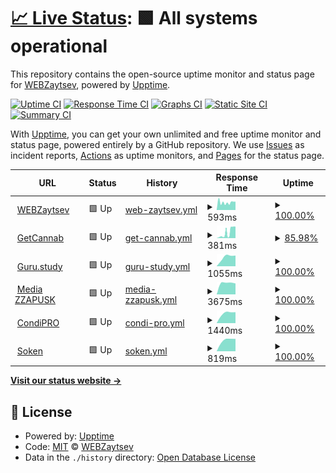 # [📈 Live Status](https://up.webzaytsev.ru): <!--live status--> **🟩 All systems operational**

This repository contains the open-source uptime monitor and status page for [WEBZaytsev](https://webzaytsev.ru/), powered by [Upptime](https://github.com/upptime/upptime).

[![Uptime CI](https://github.com/WEBzaytsev/upzaytsev/workflows/Uptime%20CI/badge.svg)](https://github.com/WEBzaytsev/upzaytsev/actions?query=workflow%3A%22Uptime+CI%22)
[![Response Time CI](https://github.com/WEBzaytsev/upzaytsev/workflows/Response%20Time%20CI/badge.svg)](https://github.com/WEBzaytsev/upzaytsev/actions?query=workflow%3A%22Response+Time+CI%22)
[![Graphs CI](https://github.com/WEBzaytsev/upzaytsev/workflows/Graphs%20CI/badge.svg)](https://github.com/WEBzaytsev/upzaytsev/actions?query=workflow%3A%22Graphs+CI%22)
[![Static Site CI](https://github.com/WEBzaytsev/upzaytsev/workflows/Static%20Site%20CI/badge.svg)](https://github.com/WEBzaytsev/upzaytsev/actions?query=workflow%3A%22Static+Site+CI%22)
[![Summary CI](https://github.com/WEBzaytsev/upzaytsev/workflows/Summary%20CI/badge.svg)](https://github.com/WEBzaytsev/upzaytsev/actions?query=workflow%3A%22Summary+CI%22)

With [Upptime](https://upptime.js.org), you can get your own unlimited and free uptime monitor and status page, powered entirely by a GitHub repository. We use [Issues](https://github.com/WEBzaytsev/upzaytsev/issues) as incident reports, [Actions](https://github.com/WEBzaytsev/upzaytsev/actions) as uptime monitors, and [Pages](https://up.webzaytsev.ru) for the status page.

<!--start: status pages-->
<!-- This summary is generated by Upptime (https://github.com/upptime/upptime) -->
<!-- Do not edit this manually, your changes will be overwritten -->
<!-- prettier-ignore -->
| URL | Status | History | Response Time | Uptime |
| --- | ------ | ------- | ------------- | ------ |
| <img alt="" src="https://favicons.githubusercontent.com/webzaytsev.ru" height="13"> [WEBZaytsev](https://webzaytsev.ru) | 🟩 Up | [web-zaytsev.yml](https://github.com/WEBzaytsev/upzaytsev/commits/HEAD/history/web-zaytsev.yml) | <details><summary><img alt="Response time graph" src="./graphs/web-zaytsev/response-time-week.png" height="20"> 593ms</summary><br><a href="https://up.webzaytsev.ru/history/web-zaytsev"><img alt="Response time 593" src="https://img.shields.io/endpoint?url=https%3A%2F%2Fraw.githubusercontent.com%2FWEBzaytsev%2Fupzaytsev%2FHEAD%2Fapi%2Fweb-zaytsev%2Fresponse-time.json"></a><br><a href="https://up.webzaytsev.ru/history/web-zaytsev"><img alt="24-hour response time 654" src="https://img.shields.io/endpoint?url=https%3A%2F%2Fraw.githubusercontent.com%2FWEBzaytsev%2Fupzaytsev%2FHEAD%2Fapi%2Fweb-zaytsev%2Fresponse-time-day.json"></a><br><a href="https://up.webzaytsev.ru/history/web-zaytsev"><img alt="7-day response time 593" src="https://img.shields.io/endpoint?url=https%3A%2F%2Fraw.githubusercontent.com%2FWEBzaytsev%2Fupzaytsev%2FHEAD%2Fapi%2Fweb-zaytsev%2Fresponse-time-week.json"></a><br><a href="https://up.webzaytsev.ru/history/web-zaytsev"><img alt="30-day response time 593" src="https://img.shields.io/endpoint?url=https%3A%2F%2Fraw.githubusercontent.com%2FWEBzaytsev%2Fupzaytsev%2FHEAD%2Fapi%2Fweb-zaytsev%2Fresponse-time-month.json"></a><br><a href="https://up.webzaytsev.ru/history/web-zaytsev"><img alt="1-year response time 593" src="https://img.shields.io/endpoint?url=https%3A%2F%2Fraw.githubusercontent.com%2FWEBzaytsev%2Fupzaytsev%2FHEAD%2Fapi%2Fweb-zaytsev%2Fresponse-time-year.json"></a></details> | <details><summary><a href="https://up.webzaytsev.ru/history/web-zaytsev">100.00%</a></summary><a href="https://up.webzaytsev.ru/history/web-zaytsev"><img alt="All-time uptime 100.00%" src="https://img.shields.io/endpoint?url=https%3A%2F%2Fraw.githubusercontent.com%2FWEBzaytsev%2Fupzaytsev%2FHEAD%2Fapi%2Fweb-zaytsev%2Fuptime.json"></a><br><a href="https://up.webzaytsev.ru/history/web-zaytsev"><img alt="24-hour uptime 100.00%" src="https://img.shields.io/endpoint?url=https%3A%2F%2Fraw.githubusercontent.com%2FWEBzaytsev%2Fupzaytsev%2FHEAD%2Fapi%2Fweb-zaytsev%2Fuptime-day.json"></a><br><a href="https://up.webzaytsev.ru/history/web-zaytsev"><img alt="7-day uptime 100.00%" src="https://img.shields.io/endpoint?url=https%3A%2F%2Fraw.githubusercontent.com%2FWEBzaytsev%2Fupzaytsev%2FHEAD%2Fapi%2Fweb-zaytsev%2Fuptime-week.json"></a><br><a href="https://up.webzaytsev.ru/history/web-zaytsev"><img alt="30-day uptime 100.00%" src="https://img.shields.io/endpoint?url=https%3A%2F%2Fraw.githubusercontent.com%2FWEBzaytsev%2Fupzaytsev%2FHEAD%2Fapi%2Fweb-zaytsev%2Fuptime-month.json"></a><br><a href="https://up.webzaytsev.ru/history/web-zaytsev"><img alt="1-year uptime 100.00%" src="https://img.shields.io/endpoint?url=https%3A%2F%2Fraw.githubusercontent.com%2FWEBzaytsev%2Fupzaytsev%2FHEAD%2Fapi%2Fweb-zaytsev%2Fuptime-year.json"></a></details>
| <img alt="" src="https://favicons.githubusercontent.com/getcannab.com" height="13"> [GetCannab](https://getcannab.com) | 🟩 Up | [get-cannab.yml](https://github.com/WEBzaytsev/upzaytsev/commits/HEAD/history/get-cannab.yml) | <details><summary><img alt="Response time graph" src="./graphs/get-cannab/response-time-week.png" height="20"> 381ms</summary><br><a href="https://up.webzaytsev.ru/history/get-cannab"><img alt="Response time 381" src="https://img.shields.io/endpoint?url=https%3A%2F%2Fraw.githubusercontent.com%2FWEBzaytsev%2Fupzaytsev%2FHEAD%2Fapi%2Fget-cannab%2Fresponse-time.json"></a><br><a href="https://up.webzaytsev.ru/history/get-cannab"><img alt="24-hour response time 820" src="https://img.shields.io/endpoint?url=https%3A%2F%2Fraw.githubusercontent.com%2FWEBzaytsev%2Fupzaytsev%2FHEAD%2Fapi%2Fget-cannab%2Fresponse-time-day.json"></a><br><a href="https://up.webzaytsev.ru/history/get-cannab"><img alt="7-day response time 381" src="https://img.shields.io/endpoint?url=https%3A%2F%2Fraw.githubusercontent.com%2FWEBzaytsev%2Fupzaytsev%2FHEAD%2Fapi%2Fget-cannab%2Fresponse-time-week.json"></a><br><a href="https://up.webzaytsev.ru/history/get-cannab"><img alt="30-day response time 381" src="https://img.shields.io/endpoint?url=https%3A%2F%2Fraw.githubusercontent.com%2FWEBzaytsev%2Fupzaytsev%2FHEAD%2Fapi%2Fget-cannab%2Fresponse-time-month.json"></a><br><a href="https://up.webzaytsev.ru/history/get-cannab"><img alt="1-year response time 381" src="https://img.shields.io/endpoint?url=https%3A%2F%2Fraw.githubusercontent.com%2FWEBzaytsev%2Fupzaytsev%2FHEAD%2Fapi%2Fget-cannab%2Fresponse-time-year.json"></a></details> | <details><summary><a href="https://up.webzaytsev.ru/history/get-cannab">85.98%</a></summary><a href="https://up.webzaytsev.ru/history/get-cannab"><img alt="All-time uptime 85.98%" src="https://img.shields.io/endpoint?url=https%3A%2F%2Fraw.githubusercontent.com%2FWEBzaytsev%2Fupzaytsev%2FHEAD%2Fapi%2Fget-cannab%2Fuptime.json"></a><br><a href="https://up.webzaytsev.ru/history/get-cannab"><img alt="24-hour uptime 100.00%" src="https://img.shields.io/endpoint?url=https%3A%2F%2Fraw.githubusercontent.com%2FWEBzaytsev%2Fupzaytsev%2FHEAD%2Fapi%2Fget-cannab%2Fuptime-day.json"></a><br><a href="https://up.webzaytsev.ru/history/get-cannab"><img alt="7-day uptime 85.98%" src="https://img.shields.io/endpoint?url=https%3A%2F%2Fraw.githubusercontent.com%2FWEBzaytsev%2Fupzaytsev%2FHEAD%2Fapi%2Fget-cannab%2Fuptime-week.json"></a><br><a href="https://up.webzaytsev.ru/history/get-cannab"><img alt="30-day uptime 85.98%" src="https://img.shields.io/endpoint?url=https%3A%2F%2Fraw.githubusercontent.com%2FWEBzaytsev%2Fupzaytsev%2FHEAD%2Fapi%2Fget-cannab%2Fuptime-month.json"></a><br><a href="https://up.webzaytsev.ru/history/get-cannab"><img alt="1-year uptime 85.98%" src="https://img.shields.io/endpoint?url=https%3A%2F%2Fraw.githubusercontent.com%2FWEBzaytsev%2Fupzaytsev%2FHEAD%2Fapi%2Fget-cannab%2Fuptime-year.json"></a></details>
| <img alt="" src="https://favicons.githubusercontent.com/guru.study" height="13"> [Guru.study](https://guru.study) | 🟩 Up | [guru-study.yml](https://github.com/WEBzaytsev/upzaytsev/commits/HEAD/history/guru-study.yml) | <details><summary><img alt="Response time graph" src="./graphs/guru-study/response-time-week.png" height="20"> 1055ms</summary><br><a href="https://up.webzaytsev.ru/history/guru-study"><img alt="Response time 1055" src="https://img.shields.io/endpoint?url=https%3A%2F%2Fraw.githubusercontent.com%2FWEBzaytsev%2Fupzaytsev%2FHEAD%2Fapi%2Fguru-study%2Fresponse-time.json"></a><br><a href="https://up.webzaytsev.ru/history/guru-study"><img alt="24-hour response time 1174" src="https://img.shields.io/endpoint?url=https%3A%2F%2Fraw.githubusercontent.com%2FWEBzaytsev%2Fupzaytsev%2FHEAD%2Fapi%2Fguru-study%2Fresponse-time-day.json"></a><br><a href="https://up.webzaytsev.ru/history/guru-study"><img alt="7-day response time 1055" src="https://img.shields.io/endpoint?url=https%3A%2F%2Fraw.githubusercontent.com%2FWEBzaytsev%2Fupzaytsev%2FHEAD%2Fapi%2Fguru-study%2Fresponse-time-week.json"></a><br><a href="https://up.webzaytsev.ru/history/guru-study"><img alt="30-day response time 1055" src="https://img.shields.io/endpoint?url=https%3A%2F%2Fraw.githubusercontent.com%2FWEBzaytsev%2Fupzaytsev%2FHEAD%2Fapi%2Fguru-study%2Fresponse-time-month.json"></a><br><a href="https://up.webzaytsev.ru/history/guru-study"><img alt="1-year response time 1055" src="https://img.shields.io/endpoint?url=https%3A%2F%2Fraw.githubusercontent.com%2FWEBzaytsev%2Fupzaytsev%2FHEAD%2Fapi%2Fguru-study%2Fresponse-time-year.json"></a></details> | <details><summary><a href="https://up.webzaytsev.ru/history/guru-study">100.00%</a></summary><a href="https://up.webzaytsev.ru/history/guru-study"><img alt="All-time uptime 100.00%" src="https://img.shields.io/endpoint?url=https%3A%2F%2Fraw.githubusercontent.com%2FWEBzaytsev%2Fupzaytsev%2FHEAD%2Fapi%2Fguru-study%2Fuptime.json"></a><br><a href="https://up.webzaytsev.ru/history/guru-study"><img alt="24-hour uptime 100.00%" src="https://img.shields.io/endpoint?url=https%3A%2F%2Fraw.githubusercontent.com%2FWEBzaytsev%2Fupzaytsev%2FHEAD%2Fapi%2Fguru-study%2Fuptime-day.json"></a><br><a href="https://up.webzaytsev.ru/history/guru-study"><img alt="7-day uptime 100.00%" src="https://img.shields.io/endpoint?url=https%3A%2F%2Fraw.githubusercontent.com%2FWEBzaytsev%2Fupzaytsev%2FHEAD%2Fapi%2Fguru-study%2Fuptime-week.json"></a><br><a href="https://up.webzaytsev.ru/history/guru-study"><img alt="30-day uptime 100.00%" src="https://img.shields.io/endpoint?url=https%3A%2F%2Fraw.githubusercontent.com%2FWEBzaytsev%2Fupzaytsev%2FHEAD%2Fapi%2Fguru-study%2Fuptime-month.json"></a><br><a href="https://up.webzaytsev.ru/history/guru-study"><img alt="1-year uptime 100.00%" src="https://img.shields.io/endpoint?url=https%3A%2F%2Fraw.githubusercontent.com%2FWEBzaytsev%2Fupzaytsev%2FHEAD%2Fapi%2Fguru-study%2Fuptime-year.json"></a></details>
| <img alt="" src="https://favicons.githubusercontent.com/media.zzapusk.com" height="13"> [Media ZZAPUSK](https://media.zzapusk.com) | 🟩 Up | [media-zzapusk.yml](https://github.com/WEBzaytsev/upzaytsev/commits/HEAD/history/media-zzapusk.yml) | <details><summary><img alt="Response time graph" src="./graphs/media-zzapusk/response-time-week.png" height="20"> 3675ms</summary><br><a href="https://up.webzaytsev.ru/history/media-zzapusk"><img alt="Response time 3675" src="https://img.shields.io/endpoint?url=https%3A%2F%2Fraw.githubusercontent.com%2FWEBzaytsev%2Fupzaytsev%2FHEAD%2Fapi%2Fmedia-zzapusk%2Fresponse-time.json"></a><br><a href="https://up.webzaytsev.ru/history/media-zzapusk"><img alt="24-hour response time 3445" src="https://img.shields.io/endpoint?url=https%3A%2F%2Fraw.githubusercontent.com%2FWEBzaytsev%2Fupzaytsev%2FHEAD%2Fapi%2Fmedia-zzapusk%2Fresponse-time-day.json"></a><br><a href="https://up.webzaytsev.ru/history/media-zzapusk"><img alt="7-day response time 3675" src="https://img.shields.io/endpoint?url=https%3A%2F%2Fraw.githubusercontent.com%2FWEBzaytsev%2Fupzaytsev%2FHEAD%2Fapi%2Fmedia-zzapusk%2Fresponse-time-week.json"></a><br><a href="https://up.webzaytsev.ru/history/media-zzapusk"><img alt="30-day response time 3675" src="https://img.shields.io/endpoint?url=https%3A%2F%2Fraw.githubusercontent.com%2FWEBzaytsev%2Fupzaytsev%2FHEAD%2Fapi%2Fmedia-zzapusk%2Fresponse-time-month.json"></a><br><a href="https://up.webzaytsev.ru/history/media-zzapusk"><img alt="1-year response time 3675" src="https://img.shields.io/endpoint?url=https%3A%2F%2Fraw.githubusercontent.com%2FWEBzaytsev%2Fupzaytsev%2FHEAD%2Fapi%2Fmedia-zzapusk%2Fresponse-time-year.json"></a></details> | <details><summary><a href="https://up.webzaytsev.ru/history/media-zzapusk">100.00%</a></summary><a href="https://up.webzaytsev.ru/history/media-zzapusk"><img alt="All-time uptime 100.00%" src="https://img.shields.io/endpoint?url=https%3A%2F%2Fraw.githubusercontent.com%2FWEBzaytsev%2Fupzaytsev%2FHEAD%2Fapi%2Fmedia-zzapusk%2Fuptime.json"></a><br><a href="https://up.webzaytsev.ru/history/media-zzapusk"><img alt="24-hour uptime 100.00%" src="https://img.shields.io/endpoint?url=https%3A%2F%2Fraw.githubusercontent.com%2FWEBzaytsev%2Fupzaytsev%2FHEAD%2Fapi%2Fmedia-zzapusk%2Fuptime-day.json"></a><br><a href="https://up.webzaytsev.ru/history/media-zzapusk"><img alt="7-day uptime 100.00%" src="https://img.shields.io/endpoint?url=https%3A%2F%2Fraw.githubusercontent.com%2FWEBzaytsev%2Fupzaytsev%2FHEAD%2Fapi%2Fmedia-zzapusk%2Fuptime-week.json"></a><br><a href="https://up.webzaytsev.ru/history/media-zzapusk"><img alt="30-day uptime 100.00%" src="https://img.shields.io/endpoint?url=https%3A%2F%2Fraw.githubusercontent.com%2FWEBzaytsev%2Fupzaytsev%2FHEAD%2Fapi%2Fmedia-zzapusk%2Fuptime-month.json"></a><br><a href="https://up.webzaytsev.ru/history/media-zzapusk"><img alt="1-year uptime 100.00%" src="https://img.shields.io/endpoint?url=https%3A%2F%2Fraw.githubusercontent.com%2FWEBzaytsev%2Fupzaytsev%2FHEAD%2Fapi%2Fmedia-zzapusk%2Fuptime-year.json"></a></details>
| <img alt="" src="https://favicons.githubusercontent.com/bestsurprise.ru" height="13"> [CondiPRO](https://bestsurprise.ru) | 🟩 Up | [condi-pro.yml](https://github.com/WEBzaytsev/upzaytsev/commits/HEAD/history/condi-pro.yml) | <details><summary><img alt="Response time graph" src="./graphs/condi-pro/response-time-week.png" height="20"> 1440ms</summary><br><a href="https://up.webzaytsev.ru/history/condi-pro"><img alt="Response time 1440" src="https://img.shields.io/endpoint?url=https%3A%2F%2Fraw.githubusercontent.com%2FWEBzaytsev%2Fupzaytsev%2FHEAD%2Fapi%2Fcondi-pro%2Fresponse-time.json"></a><br><a href="https://up.webzaytsev.ru/history/condi-pro"><img alt="24-hour response time 1548" src="https://img.shields.io/endpoint?url=https%3A%2F%2Fraw.githubusercontent.com%2FWEBzaytsev%2Fupzaytsev%2FHEAD%2Fapi%2Fcondi-pro%2Fresponse-time-day.json"></a><br><a href="https://up.webzaytsev.ru/history/condi-pro"><img alt="7-day response time 1440" src="https://img.shields.io/endpoint?url=https%3A%2F%2Fraw.githubusercontent.com%2FWEBzaytsev%2Fupzaytsev%2FHEAD%2Fapi%2Fcondi-pro%2Fresponse-time-week.json"></a><br><a href="https://up.webzaytsev.ru/history/condi-pro"><img alt="30-day response time 1440" src="https://img.shields.io/endpoint?url=https%3A%2F%2Fraw.githubusercontent.com%2FWEBzaytsev%2Fupzaytsev%2FHEAD%2Fapi%2Fcondi-pro%2Fresponse-time-month.json"></a><br><a href="https://up.webzaytsev.ru/history/condi-pro"><img alt="1-year response time 1440" src="https://img.shields.io/endpoint?url=https%3A%2F%2Fraw.githubusercontent.com%2FWEBzaytsev%2Fupzaytsev%2FHEAD%2Fapi%2Fcondi-pro%2Fresponse-time-year.json"></a></details> | <details><summary><a href="https://up.webzaytsev.ru/history/condi-pro">100.00%</a></summary><a href="https://up.webzaytsev.ru/history/condi-pro"><img alt="All-time uptime 100.00%" src="https://img.shields.io/endpoint?url=https%3A%2F%2Fraw.githubusercontent.com%2FWEBzaytsev%2Fupzaytsev%2FHEAD%2Fapi%2Fcondi-pro%2Fuptime.json"></a><br><a href="https://up.webzaytsev.ru/history/condi-pro"><img alt="24-hour uptime 100.00%" src="https://img.shields.io/endpoint?url=https%3A%2F%2Fraw.githubusercontent.com%2FWEBzaytsev%2Fupzaytsev%2FHEAD%2Fapi%2Fcondi-pro%2Fuptime-day.json"></a><br><a href="https://up.webzaytsev.ru/history/condi-pro"><img alt="7-day uptime 100.00%" src="https://img.shields.io/endpoint?url=https%3A%2F%2Fraw.githubusercontent.com%2FWEBzaytsev%2Fupzaytsev%2FHEAD%2Fapi%2Fcondi-pro%2Fuptime-week.json"></a><br><a href="https://up.webzaytsev.ru/history/condi-pro"><img alt="30-day uptime 100.00%" src="https://img.shields.io/endpoint?url=https%3A%2F%2Fraw.githubusercontent.com%2FWEBzaytsev%2Fupzaytsev%2FHEAD%2Fapi%2Fcondi-pro%2Fuptime-month.json"></a><br><a href="https://up.webzaytsev.ru/history/condi-pro"><img alt="1-year uptime 100.00%" src="https://img.shields.io/endpoint?url=https%3A%2F%2Fraw.githubusercontent.com%2FWEBzaytsev%2Fupzaytsev%2FHEAD%2Fapi%2Fcondi-pro%2Fuptime-year.json"></a></details>
| <img alt="" src="https://favicons.githubusercontent.com/soken.io" height="13"> [Soken](https://soken.io) | 🟩 Up | [soken.yml](https://github.com/WEBzaytsev/upzaytsev/commits/HEAD/history/soken.yml) | <details><summary><img alt="Response time graph" src="./graphs/soken/response-time-week.png" height="20"> 819ms</summary><br><a href="https://up.webzaytsev.ru/history/soken"><img alt="Response time 819" src="https://img.shields.io/endpoint?url=https%3A%2F%2Fraw.githubusercontent.com%2FWEBzaytsev%2Fupzaytsev%2FHEAD%2Fapi%2Fsoken%2Fresponse-time.json"></a><br><a href="https://up.webzaytsev.ru/history/soken"><img alt="24-hour response time 883" src="https://img.shields.io/endpoint?url=https%3A%2F%2Fraw.githubusercontent.com%2FWEBzaytsev%2Fupzaytsev%2FHEAD%2Fapi%2Fsoken%2Fresponse-time-day.json"></a><br><a href="https://up.webzaytsev.ru/history/soken"><img alt="7-day response time 819" src="https://img.shields.io/endpoint?url=https%3A%2F%2Fraw.githubusercontent.com%2FWEBzaytsev%2Fupzaytsev%2FHEAD%2Fapi%2Fsoken%2Fresponse-time-week.json"></a><br><a href="https://up.webzaytsev.ru/history/soken"><img alt="30-day response time 819" src="https://img.shields.io/endpoint?url=https%3A%2F%2Fraw.githubusercontent.com%2FWEBzaytsev%2Fupzaytsev%2FHEAD%2Fapi%2Fsoken%2Fresponse-time-month.json"></a><br><a href="https://up.webzaytsev.ru/history/soken"><img alt="1-year response time 819" src="https://img.shields.io/endpoint?url=https%3A%2F%2Fraw.githubusercontent.com%2FWEBzaytsev%2Fupzaytsev%2FHEAD%2Fapi%2Fsoken%2Fresponse-time-year.json"></a></details> | <details><summary><a href="https://up.webzaytsev.ru/history/soken">100.00%</a></summary><a href="https://up.webzaytsev.ru/history/soken"><img alt="All-time uptime 100.00%" src="https://img.shields.io/endpoint?url=https%3A%2F%2Fraw.githubusercontent.com%2FWEBzaytsev%2Fupzaytsev%2FHEAD%2Fapi%2Fsoken%2Fuptime.json"></a><br><a href="https://up.webzaytsev.ru/history/soken"><img alt="24-hour uptime 100.00%" src="https://img.shields.io/endpoint?url=https%3A%2F%2Fraw.githubusercontent.com%2FWEBzaytsev%2Fupzaytsev%2FHEAD%2Fapi%2Fsoken%2Fuptime-day.json"></a><br><a href="https://up.webzaytsev.ru/history/soken"><img alt="7-day uptime 100.00%" src="https://img.shields.io/endpoint?url=https%3A%2F%2Fraw.githubusercontent.com%2FWEBzaytsev%2Fupzaytsev%2FHEAD%2Fapi%2Fsoken%2Fuptime-week.json"></a><br><a href="https://up.webzaytsev.ru/history/soken"><img alt="30-day uptime 100.00%" src="https://img.shields.io/endpoint?url=https%3A%2F%2Fraw.githubusercontent.com%2FWEBzaytsev%2Fupzaytsev%2FHEAD%2Fapi%2Fsoken%2Fuptime-month.json"></a><br><a href="https://up.webzaytsev.ru/history/soken"><img alt="1-year uptime 100.00%" src="https://img.shields.io/endpoint?url=https%3A%2F%2Fraw.githubusercontent.com%2FWEBzaytsev%2Fupzaytsev%2FHEAD%2Fapi%2Fsoken%2Fuptime-year.json"></a></details>

<!--end: status pages-->

[**Visit our status website →**](https://up.webzaytsev.ru)

## 📄 License

- Powered by: [Upptime](https://github.com/upptime/upptime)
- Code: [MIT](./LICENSE) © [WEBZaytsev](https://webzaytsev.ru/)
- Data in the `./history` directory: [Open Database License](https://opendatacommons.org/licenses/odbl/1-0/)
